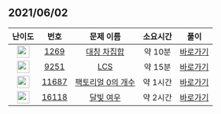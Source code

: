 ## 2021/06/02
| 난이도 | 번호 | 문제 이름 | 소요시간 | 풀이 
|:------:|:----:|:---------:|:----:|:------:|
| <img height="25px" width="25px" src="https://static.solved.ac/tier_small/8.svg"/> | [1269](https://www.acmicpc.net/problem/1269) | [대칭 차집합](https://www.acmicpc.net/problem/1269) | 약 10분 | [바로가기](https://github.com/MinsangKong/DailyProblem/blob/main/06-02/1.py)
| <img height="25px" width="25px" src="https://static.solved.ac/tier_small/11.svg"/> | [9251](https://www.acmicpc.net/problem/9251) | [LCS](https://www.acmicpc.net/problem/9251) | 약 15분 | [바로가기](https://github.com/MinsangKong/DailyProblem/blob/main/06-02/2.py)
| <img height="25px" width="25px" src="https://static.solved.ac/tier_small/11.svg"/> | [11687](https://www.acmicpc.net/problem/11687) | [팩토리얼 0의 개수](https://www.acmicpc.net/problem/11687) | 약 1시간 | [바로가기](https://github.com/MinsangKong/DailyProblem/blob/main/06-02/3.py)
| <img height="25px" width="25px" src="https://static.solved.ac/tier_small/15.svg"/> | [16118](https://www.acmicpc.net/problem/16118) | [달빛 여우](https://www.acmicpc.net/problem/16118) | 약 2시간 | [바로가기](https://github.com/MinsangKong/DailyProblem/blob/main/06-02/4-2.py)